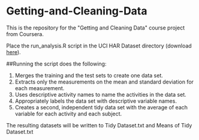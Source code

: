Getting-and-Cleaning-Data
=========================

This is the repository for the "Getting and Cleaning Data" course project from Coursera.

Place the run_analysis.R script in the UCI HAR Dataset directory (download [here](https://d396qusza40orc.cloudfront.net/getdata%2Fprojectfiles%2FUCI%20HAR%20Dataset.zip)).

##Running the script does the following:
1. Merges the training and the test sets to create one data set.
2. Extracts only the measurements on the mean and standard deviation for each measurement. 
3. Uses descriptive activity names to name the activities in the data set.
4. Appropriately labels the data set with descriptive variable names. 
5. Creates a second, independent tidy data set with the average of each variable for each activity and each subject. 

The resulting datasets will be written to Tidy Dataset.txt and Means of Tidy Dataset.txt
